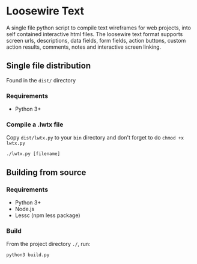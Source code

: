 # Loosewire Text

A single file python script to compile text wireframes for web projects, into 
self contained interactive html files. The loosewire text format supports 
screen urls, descriptions, data fields, form fields, action buttons, custom
action results, comments, notes and interactive screen linking.

## Single file distribution
Found in the `dist/` directory
### Requirements
* Python 3+
### Compile a .lwtx file
Copy `dist/lwtx.py` to your `bin` directory and don't forget to do `chmod +x lwtx.py`

    ./lwtx.py [filename]

## Building from source
### Requirements
* Python 3+
* Node.js
* Lessc (npm less package)
### Build
From the project directory `./`, run:

    python3 build.py


